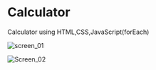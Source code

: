 # Calculator
Calculator using HTML,CSS,JavaScript(forEach)

![screen_01](https://user-images.githubusercontent.com/110169153/205478780-d8e726af-8e05-4bf3-8810-dd4cf731eaf7.png)


![Screen_02](https://user-images.githubusercontent.com/110169153/205478788-26e3f6ee-2789-4812-b7ee-1d99dbf432f9.png)
